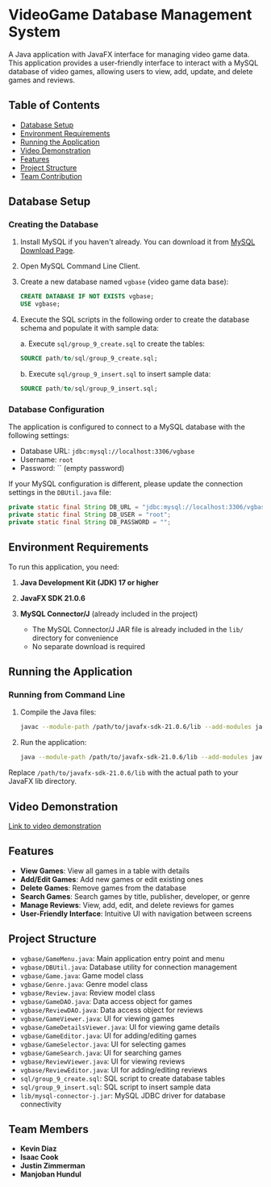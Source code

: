 # VideoGame Database Management System

A Java application with JavaFX interface for managing video game data. This application provides a user-friendly interface to interact with a MySQL database of video games, allowing users to view, add, update, and delete games and reviews.

## Table of Contents
- [Database Setup](#database-setup)
- [Environment Requirements](#environment-requirements)
- [Running the Application](#running-the-application)
- [Video Demonstration](#video-demonstration)
- [Features](#features)
- [Project Structure](#project-structure)
- [Team Contribution](#team-contribution)

## Database Setup

### Creating the Database

1. Install MySQL if you haven't already. You can download it from [MySQL Download Page](https://dev.mysql.com/downloads/).

2. Open MySQL Command Line Client.

3. Create a new database named `vgbase` (video game data base):
   ```sql
   CREATE DATABASE IF NOT EXISTS vgbase;
   USE vgbase;
   ```

4. Execute the SQL scripts in the following order to create the database schema and populate it with sample data:
   
   a. Execute `sql/group_9_create.sql` to create the tables:
   ```sql
   SOURCE path/to/sql/group_9_create.sql;
   ```
   
   b. Execute `sql/group_9_insert.sql` to insert sample data:
   ```sql
   SOURCE path/to/sql/group_9_insert.sql;
   ```

### Database Configuration

The application is configured to connect to a MySQL database with the following settings:
- Database URL: `jdbc:mysql://localhost:3306/vgbase`
- Username: `root`
- Password: `` (empty password)

If your MySQL configuration is different, please update the connection settings in the `DBUtil.java` file:

```java
private static final String DB_URL = "jdbc:mysql://localhost:3306/vgbase";
private static final String DB_USER = "root";
private static final String DB_PASSWORD = "";
```

## Environment Requirements

To run this application, you need:

1. **Java Development Kit (JDK) 17 or higher**

2. **JavaFX SDK 21.0.6**

3. **MySQL Connector/J** (already included in the project)
   - The MySQL Connector/J JAR file is already included in the `lib/` directory for convenience
   - No separate download is required

## Running the Application

### Running from Command Line

1. Compile the Java files:
   ```bash
   javac --module-path /path/to/javafx-sdk-21.0.6/lib --add-modules javafx.controls,javafx.fxml -cp lib/mysql-connector-j-9.2.0.jar vgbase/*.java
   ```

2. Run the application:
   ```bash
   java --module-path /path/to/javafx-sdk-21.0.6/lib --add-modules javafx.controls,javafx.fxml -cp .:lib/mysql-connector-j-9.2.0.jar vgbase.GameMenu
   ```

Replace `/path/to/javafx-sdk-21.0.6/lib` with the actual path to your JavaFX lib directory.

## Video Demonstration

[Link to video demonstration](https://youtu.be/ULTjNP3O8VI)

## Features

- **View Games**: View all games in a table with details
- **Add/Edit Games**: Add new games or edit existing ones
- **Delete Games**: Remove games from the database
- **Search Games**: Search games by title, publisher, developer, or genre
- **Manage Reviews**: View, add, edit, and delete reviews for games
- **User-Friendly Interface**: Intuitive UI with navigation between screens

## Project Structure

- `vgbase/GameMenu.java`: Main application entry point and menu
- `vgbase/DBUtil.java`: Database utility for connection management
- `vgbase/Game.java`: Game model class
- `vgbase/Genre.java`: Genre model class
- `vgbase/Review.java`: Review model class
- `vgbase/GameDAO.java`: Data access object for games
- `vgbase/ReviewDAO.java`: Data access object for reviews
- `vgbase/GameViewer.java`: UI for viewing games
- `vgbase/GameDetailsViewer.java`: UI for viewing game details
- `vgbase/GameEditor.java`: UI for adding/editing games
- `vgbase/GameSelector.java`: UI for selecting games
- `vgbase/GameSearch.java`: UI for searching games
- `vgbase/ReviewViewer.java`: UI for viewing reviews
- `vgbase/ReviewEditor.java`: UI for adding/editing reviews
- `sql/group_9_create.sql`: SQL script to create database tables
- `sql/group_9_insert.sql`: SQL script to insert sample data
- `lib/mysql-connector-j.jar`: MySQL JDBC driver for database connectivity

## Team Members

- **Kevin Diaz**
- **Isaac Cook**
- **Justin Zimmerman**
- **Manjoban Hundul**

